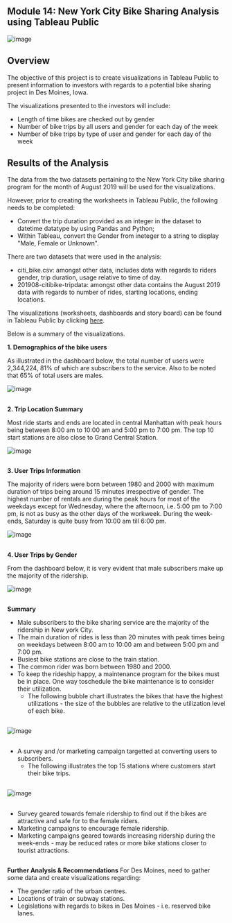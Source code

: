 ## Module 14: New York City Bike Sharing Analysis using Tableau Public


![image](https://user-images.githubusercontent.com/82583576/126883517-e3d16349-be14-40a1-a173-b4ca89c2ba7b.png)




## Overview

The objective of this project is to create visualizations in Tableau Public to present information to investors with regards to a potential bike sharing project in Des Moines, Iowa.

The visualizations presented to the investors will include:

- Length of time bikes are checked out by gender
- Number of bike trips by all users and gender for each day of the week
- Number of bike trips by type of user and gender for each day of the week

## Results of the Analysis

The data from the two datasets pertaining to the New York City bike sharing program for the month of August 2019 will be used for the visualizations.

However, prior to creating the worksheets in Tableau Public, the following needs to be completed:

- Convert the trip duration provided as an integer in the dataset to  datetime datatype by using Pandas and Python;
- Within Tableau, convert the Gender from ineteger to a string to display "Male, Female or Unknown".

There are two datasets that were used in the analysis:

- citi_bike.csv: amongst other data, includes data with regards to riders gender, trip duration, usage relative to time of day.
- 201908-citibike-tripdata: amongst other data contains the August 2019 data with regards to number of rides, starting locations, ending locations.

The visualizations (worksheets, dashboards and story board) can be found in Tableau Public by clicking [here](https://public.tableau.com/app/profile/binoy.luckoo/viz/NYC_DesMoines_CitiBikes/NewYorkCityBikeRides?publish=yes).

Below is a summary of the visualizations.

**1. Demographics of the bike users**

As illustrated in the dashboard below, the total number of users were 2,344,224, 81% of which are subscribers to the service.
Also to be noted that 65% of total users are males.

![image](https://user-images.githubusercontent.com/82583576/126883629-8f3bcfd8-4c8a-4a5a-8ea4-fe42ee00059e.png)
##
##
**2. Trip Location Summary**

Most ride starts and ends are located in central Manhattan with peak hours being between 8:00 am to 10:00 am and 5:00 pm to 7:00 pm.
The top 10 start stations are also close to Grand Central Station.

![image](https://user-images.githubusercontent.com/82583576/126883636-f710d64a-9bda-4a1b-b35e-59c1e18d0d39.png)
##
##
**3. User Trips Information**

The majority of riders were born between 1980 and 2000 with maximum duration of trips being around 15 minutes irrespective of gender.
The highest number of rentals are during the peak hours for most of the weekdays except for Wednesday, where the afternoon, i.e. 5:00 pm to 7:00 pm, is not as busy as the other days of the workweek.
During the week-ends, Saturday is quite busy from 10:00 am till 6:00 pm.

![image](https://user-images.githubusercontent.com/82583576/126883657-944fc035-b777-4c73-a152-421c3ad79c3c.png)
##
##
**4. User Trips by Gender**

From the dashboard below, it is very evident that male subscribers make up the majority of the ridership. 

![image](https://user-images.githubusercontent.com/82583576/126883668-494ff42a-37d3-47c8-af22-da6413287780.png)
##
##
**Summary**
- Male subscribers to the bike sharing service are the majority of the ridership in New york City.
- The main duration of rides is less than 20 minutes with peak times being on weekdays between 8:00 am to 10:00 am and between 5:00 pm and 7:00 pm.
- Busiest bike stations are close to the train station.
- The common rider was born between 1980 and 2000. 
- To keep the rideship happy, a maintenance program for the bikes must be in place. One way toschedule the bike maintenance is to consider their utilization.
  - The following bubble chart illustrates the bikes that have the highest utilizations - the size of the bubbles are relative to the utilization level of each bike.
##
![image](https://user-images.githubusercontent.com/82583576/126883679-b9e14356-9507-421b-9ae6-5819aea801b6.png)
##
##
- A survey and /or marketing campaign targetted at converting users to subscribers.
  - The following illustrates the top 15 stations where customers start their bike trips.
##
![image](https://user-images.githubusercontent.com/82583576/126885961-9b7d348f-1339-4606-b9e7-621c22c5f087.png)
##
##
- Survey geared towards female ridership to find out if the bikes are attractive and safe for to the female riders.
- Marketing campaigns to encourage female ridership.
- Marketing campaigns geared towards increasing ridership during the week-ends - may be reduced rates or more bike stations closer to tourist attractions. 

##
**Further Analysis & Recommendations**
For Des Moines, need to gather some data and create visualizations regarding:
- The gender ratio of the urban centres.
- Locations of train or subway stations.
- Legislations with regards to bikes in Des Moines - i.e. reserved bike lanes.




